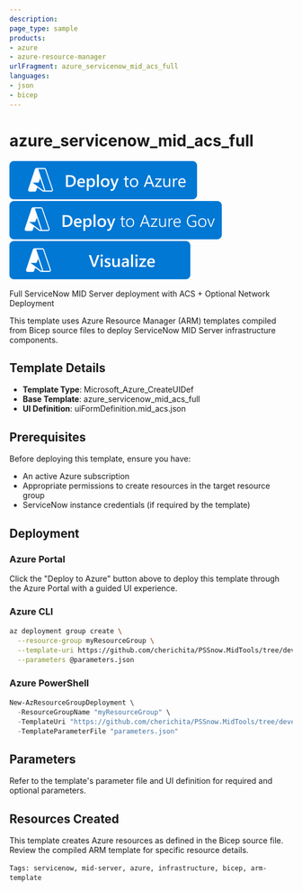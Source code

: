 ```yaml
---
description: 
page_type: sample
products:
- azure
- azure-resource-manager
urlFragment: azure_servicenow_mid_acs_full
languages:
- json
- bicep
---
```

# azure_servicenow_mid_acs_full

[![Deploy To Azure](https://raw.githubusercontent.com/Azure/azure-quickstart-templates/master/1-CONTRIBUTION-GUIDE/images/deploytoazure.svg?sanitize=true)](https://portal.azure.com/#view/Microsoft_Azure_CreateUIDef/CustomDeploymentBlade/uri/https%3a%2f%2fgithub.com%2fcherichita%2fPSSnow.MidTools%2ftree%2fdevelopment%2fsrc%2farm_out%2fazure_servicenow_mid_acs_full%2fmainTemplate.json/uiFormDefinitionUri/https%3a%2f%2fgithub.com%2fcherichita%2fPSSnow.MidTools%2ftree%2fdevelopment%2fsrc%2farm_out%2fazure_servicenow_mid_acs_full%2fcreateUiDefinition.json)
[![Deploy To Azure Gov](https://raw.githubusercontent.com/Azure/azure-quickstart-templates/master/1-CONTRIBUTION-GUIDE/images/deploytoazuregov.svg?sanitize=true)](https://portal.azure.us/#view/Microsoft_Azure_CreateUIDef/CustomDeploymentBlade/uri/https%3a%2f%2fgithub.com%2fcherichita%2fPSSnow.MidTools%2ftree%2fdevelopment%2fsrc%2farm_out%2fazure_servicenow_mid_acs_full%2fmainTemplate.json/uiFormDefinitionUri/https%3a%2f%2fgithub.com%2fcherichita%2fPSSnow.MidTools%2ftree%2fdevelopment%2fsrc%2farm_out%2fazure_servicenow_mid_acs_full%2fcreateUiDefinition.json)
[![Visualize](https://raw.githubusercontent.com/Azure/azure-quickstart-templates/master/1-CONTRIBUTION-GUIDE/images/visualizebutton.svg?sanitize=true)](http://armviz.io/#/?load=https%3a%2f%2fgithub.com%2fcherichita%2fPSSnow.MidTools%2ftree%2fdevelopment%2fsrc%2farm_out%2fazure_servicenow_mid_acs_full%2fmainTemplate.json)

Full ServiceNow MID Server deployment with ACS + Optional Network Deployment

This template uses Azure Resource Manager (ARM) templates compiled from Bicep source files to deploy ServiceNow MID Server infrastructure components.

## Template Details

- **Template Type**: Microsoft_Azure_CreateUIDef
- **Base Template**: azure_servicenow_mid_acs_full
- **UI Definition**: uiFormDefinition.mid_acs.json

## Prerequisites

Before deploying this template, ensure you have:

- An active Azure subscription
- Appropriate permissions to create resources in the target resource group
- ServiceNow instance credentials (if required by the template)

## Deployment

### Azure Portal

Click the "Deploy to Azure" button above to deploy this template through the Azure Portal with a guided UI experience.

### Azure CLI

```bash
az deployment group create \
  --resource-group myResourceGroup \
  --template-uri https://github.com/cherichita/PSSnow.MidTools/tree/development/src/arm_out/azure_servicenow_mid_acs_full/mainTemplate.json \
  --parameters @parameters.json
```

### Azure PowerShell

```powershell
New-AzResourceGroupDeployment \
  -ResourceGroupName "myResourceGroup" \
  -TemplateUri "https://github.com/cherichita/PSSnow.MidTools/tree/development/src/arm_out/azure_servicenow_mid_acs_full/mainTemplate.json" \
  -TemplateParameterFile "parameters.json"
```

## Parameters

Refer to the template's parameter file and UI definition for required and optional parameters.

## Resources Created

This template creates Azure resources as defined in the Bicep source file. Review the compiled ARM template for specific resource details.

`Tags: servicenow, mid-server, azure, infrastructure, bicep, arm-template`
